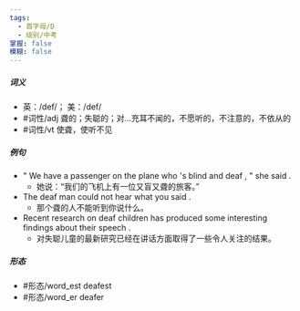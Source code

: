 ```yaml
---
tags:
  - 首字母/D
  - 级别/中考
掌握: false
模糊: false
---
```

##### 词义
- 英：/def/； 美：/def/
- #词性/adj  聋的；失聪的；对…充耳不闻的，不愿听的，不注意的，不依从的
- #词性/vt  使聋，使听不见
##### 例句
- " We have a passenger on the plane who 's blind and deaf , " she said .
	- 她说：“我们的飞机上有一位又盲又聋的旅客。”
- The deaf man could not hear what you said .
	- 那个聋的人不能听到你说什么。
- Recent research on deaf children has produced some interesting findings about their speech .
	- 对失聪儿童的最新研究已经在讲话方面取得了一些令人关注的结果。
##### 形态
- #形态/word_est deafest
- #形态/word_er deafer
